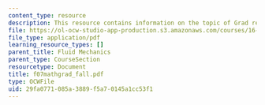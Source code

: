 ```yaml
---
content_type: resource
description: This resource contains information on the topic of Grad review.
file: https://ol-ocw-studio-app-production.s3.amazonaws.com/courses/16-01-unified-engineering-i-ii-iii-iv-fall-2005-spring-2006/29fa0771085a3889f5a70145a1cc53f1_f07mathgrad_fall.pdf
file_type: application/pdf
learning_resource_types: []
parent_title: Fluid Mechanics
parent_type: CourseSection
resourcetype: Document
title: f07mathgrad_fall.pdf
type: OCWFile
uid: 29fa0771-085a-3889-f5a7-0145a1cc53f1
---
```

